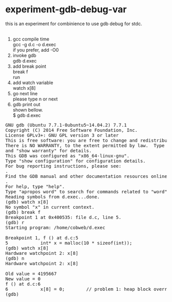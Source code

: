# experiment-gdb-debug-var<BR>
this is an experiment for combinience to use gdb debug for stdc.<BR>
<BR>
1. gcc compile time<BR>
  gcc -g d.c -o d.exec<BR>
  if you prefer, add -O0 <BR>
2. invoke gdb<BR>
  gdb d.exec<BR>
3. add break point<BR>
  break f<BR>
  run<BR>
4. add watch variable<BR>
  watch x[8]<BR>
5. go next line<BR>
  please type n or next<BR>
6. gdb print out<BR>
shown bellow.<BR>
$ gdb d.exec<BR>
<pre>
GNU gdb (Ubuntu 7.7.1-0ubuntu5~14.04.2) 7.7.1
Copyright (C) 2014 Free Software Foundation, Inc.
License GPLv3+: GNU GPL version 3 or later <http://gnu.org/licenses/gpl.html>
This is free software: you are free to change and redistribute it.
There is NO WARRANTY, to the extent permitted by law.  Type "show copying"
and "show warranty" for details.
This GDB was configured as "x86_64-linux-gnu".
Type "show configuration" for configuration details.
For bug reporting instructions, please see:
<http://www.gnu.org/software/gdb/bugs/>.
Find the GDB manual and other documentation resources online at:
<http://www.gnu.org/software/gdb/documentation/>.
For help, type "help".
Type "apropos word" to search for commands related to "word"...
Reading symbols from d.exec...done.
(gdb) watch x[8]
No symbol "x" in current context.
(gdb) break f
Breakpoint 1 at 0x400535: file d.c, line 5.
(gdb) r
Starting program: /home/cobweb/d.exec 

Breakpoint 1, f () at d.c:5
5            int* x = malloc(10 * sizeof(int));
(gdb) watch x[8]
Hardware watchpoint 2: x[8]
(gdb) n
Hardware watchpoint 2: x[8]

Old value = 4195667
New value = 0
f () at d.c:6
6            x[8] = 0;        // problem 1: heap block overrun
(gdb) 
</pre>
